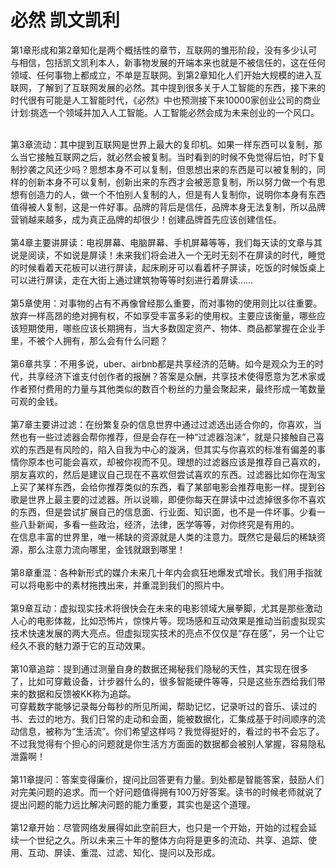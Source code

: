 # 必然 凯文凯利

第1章形成和第2章知化是两个概括性的章节，互联网的雏形阶段，没有多少认可与相信，包括凯文凯利本人，新事物发展的开端本来也就是不被信任的，这在任何领域、任何事物上都成立，不单是互联网。到第2章知化人们开始大规模的进入互联网，了解到了互联网发展的必然。其中提到很多关于人工智能的东西，接下来的时代很有可能是人工智能时代，《必然》中也预测接下来10000家创业公司的商业计划:挑选一个领域并加入人工智能。人工智能必然会成为未来创业的一个风口。<br/><br/>

第3章流动：其中提到互联网是世界上最大的复印机。如果一样东西可以复制，那么当它接触互联网之后，就必然会被复制。当时看到的时候不免觉得后怕，时下复制抄袭之风还少吗？思想本身不可以复制，但思想出来的东西是可以被复制的，同样的创新本身不可以复制，创新出来的东西才会被恶意复制，所以努力做一个有思想有创造力的人，做一个不怕别人复制的人，但是有人复制你，说明你本身有东西值得被人复制，这是一件好事。品牌的背后是信任，品牌本身无法复制，所以品牌营销越来越多，成为真正品牌的却很少！创建品牌首先应该创建信任。<br/><br/>
第4章主要讲屏读：电视屏幕、电脑屏幕、手机屏幕等等，我们每天读的文章与其说是阅读，不如说是屏读！未来我们将会进入一个无时无刻不在屏读的时代，睡觉的时候看着天花板可以进行屏读，起床刷牙可以看着杯子屏读，吃饭的时候饭桌上可以进行屏读，走在大街上通过建筑物等等时刻进行着屏读……<br/><br/>
第5章使用：对事物的占有不再像曾经那么重要，而对事物的使用则比以往重要。<br/>
放弃一样高昂的绝对拥有权，不如享受丰富多彩的使用权。主要应该衡量，哪些应该短期使用，哪些应该长期拥有，当大多数固定资产、物体、商品都掌握在企业手里，不被个人拥有，那么会有什么问题？<br/><br/>
第6章共享：不用多说，uber、airbnb都是共享经济的范畴。如今是观众为王的时代，共享经济下谁支付创作者的报酬？答案是众酬，共享技术使得愿意为艺术家或作者预付费用的力量与其他类似的数百个粉丝的力量会聚起来，最终形成一笔数量可观的金钱。<br/><br/>
第7章主要讲过滤：在纷繁复杂的信息世界中通过过滤选出适合你的，你喜欢，当然也有一些过滤器会帮你推荐，但是会存在一种“过滤器泡沫”，就是只接触自己喜欢的东西是有风险的，陷入自我为中心的漩涡，但其实与你喜欢的标准有偏差的事情你原本也可能会喜欢，却被你视而不见。理想的过滤器应该是推荐自己喜欢的，朋友喜欢的，然后是建议自己现在不喜欢但尝试喜欢的东西。过滤器比如你在淘宝上买了某样东西，会给你推荐类似的东西，看了某部电影会推荐电影一样。提到谷歌是世界上最主要的过滤器。所以说嘛，即便你每天在屏读中过滤掉很多你不喜欢的东西，但是尝试扩展自己的信息面、行业面、知识面，也不是一件坏事。少看一些八卦新闻，多看一些政治，经济，法律，医学等等，对你终究是有用的。<br/>
在信息丰富的世界里，唯一稀缺的资源就是人类的注意力。既然它是最后的稀缺资源，那么注意力流向哪里，金钱就跟到哪里！<br/><br/>
第8章重混：各种新形式的媒介未来几十年内会疯狂地爆发式增长。我们用手指就可以将电影中的素材拖拽出来，并重混到我们的照片中。<br/><br/>
第9章互动：虚拟现实技术将很快会在未来的电影领域大展拳脚，尤其是那些激动人心的电影体裁，比如恐怖片，惊悚片等。现场感和互动效果是推动当前虚拟现实技术快速发展的两大亮点。但虚拟现实技术的亮点不仅仅是“存在感”，另一个让它经久不衰的魅力源于它的互动效果。<br/><br/>
第10章追踪：提到通过测量自身的数据还揭秘我们隐秘的天性，其实现在很多了，比如可穿戴设备，计步器什么的，很多智能硬件等等，只是这些东西给我们带来的数据和反馈被KK称为追踪。<br/>
可穿戴数字能够记录每分每秒的所见所闻，帮助记忆，记录听过的音乐、读过的书、去过的地方。我们日常的走动和会面，能被数据化，汇集成基于时间顺序的流动信息，被称为“生活流”。你们希望这样吗？我觉得挺好的，看过的书不会忘了。不过我觉得有个担心的问题就是你生活方方面面的数据都会被别人掌握，容易隐私泄露啊！<br/><br/>
第11章提问：答案变得廉价，提问比回答更有力量。到处都是智能答案，鼓励人们对完美问题的追求。而一个好问题值得拥有100万好答案。读书的时候老师就说了提出问题的能力远比解决问题的能力重要，其实也是这个道理。<br/><br/>
第12章开始：尽管网络发展得如此空前巨大，也只是一个开始，开始的过程会延续一个世纪之久。所以未来三十年的整体方向将是更多的流动、共享、追踪、使用、互动、屏读、重混、过滤、知化、提问以及形成。<br/><br/>